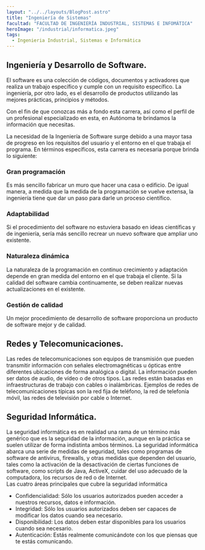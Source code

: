 ```yaml
---
layout: "../../layouts/BlogPost.astro"
title: "Ingeniería de Sistemas"
facultad: "FACULTAD DE INGENIERÍA INDUSTRIAL, SISTEMAS E INFOMÁTICA"
heroImage: "/industrial/informatica.jpeg"
tags:
  - Ingenieria Industrial, Sistemas e Informática
---
```


## Ingeniería y Desarrollo de Software.

El software es una colección de códigos, documentos y activadores que realiza un trabajo específico y cumple con un requisito específico. La ingeniería, por otro lado, es el desarrollo de productos utilizando las mejores prácticas, principios y métodos.

Con el fin de que conozcas más a fondo esta carrera, así como el perfil de un profesional especializado en esta, en Autónoma te brindamos la información que necesitas.

La necesidad de la Ingeniería de Software surge debido a una mayor tasa de progreso en los requisitos del usuario y el entorno en el que trabaja el programa. En términos específicos, esta carrera es necesaria porque brinda lo siguiente:

### Gran programación

Es más sencillo fabricar un muro que hacer una casa o edificio. De igual manera, a medida que la medida de la programación se vuelve extensa, la ingeniería tiene que dar un paso para darle un proceso científico.

### Adaptabilidad

Si el procedimiento del software no estuviera basado en ideas científicas y de ingeniería, sería más sencillo recrear un nuevo software que ampliar uno existente.

### Naturaleza dinámica

La naturaleza de la programación en continuo crecimiento y adaptación depende en gran medida del entorno en el que trabaja el cliente. Si la calidad del software cambia continuamente, se deben realizar nuevas actualizaciones en el existente.

### Gestión de calidad

Un mejor procedimiento de desarrollo de software proporciona un producto de software mejor y de calidad.

## Redes y Telecomunicaciones.

Las redes de telecomunicaciones son equipos de transmisión que pueden transmitir información con señales electromagnéticas u ópticas entre diferentes ubicaciones de forma analógica o digital. La información pueden ser datos de audio, de vídeo o de otros tipos. Las redes están basadas en infraestructuras de trabajo con cables o inalámbricas. Ejemplos de redes de telecomunicaciones típicas son la red fija de teléfono, la red de telefonía móvil, las redes de televisión por cable o Internet.

## Seguridad Informática.

La seguridad informática es en realidad una rama de un término más genérico que es la seguridad de la información, aunque en la práctica se suelen utilizar de forma indistinta ambos términos. La seguridad informática abarca una serie de medidas de seguridad, tales como programas de software de antivirus, firewalls, y otras medidas que dependen del usuario, tales como la activación de la desactivación de ciertas funciones de software, como scripts de Java, ActiveX, cuidar del uso adecuado de la computadora, los recursos de red o de Internet.  
Las cuatro áreas principales que cubre la seguridad informática

- Confidencialidad: Sólo los usuarios autorizados pueden acceder a nuestros recursos, datos e información.
- Integridad: Sólo los usuarios autorizados deben ser capaces de modificar los datos cuando sea necesario.
- Disponibilidad: Los datos deben estar disponibles para los usuarios cuando sea necesario.
- Autenticación: Estás realmente comunicándote con los que piensas que te estás comunicando.
